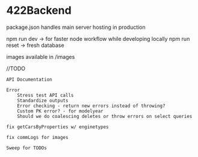 # 422Backend

package.json handles main server hosting in production

npm run dev -> for faster node workflow while developing locally
npm run reset -> fresh database

images available in /images 

//TODO

    API Documentation

    Error 
        Stress test API calls
        Standardize outputs
        Error checking - return new errors instead of throwing?
        Custom PK error? - for modelyear
        Should we do coalescing deletes or throw errors on select queries

    fix getCarsByProperties w/ enginetypes

    fix commLogs for images

    Sweep for TODOs
